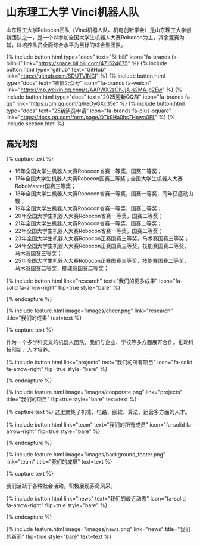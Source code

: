 ---
---

# 山东理工大学 Vinci机器人队

山东理工大学Robocon团队（Vinci机器人队、机电创新学会）是山东理工大学创新团队之一，是一个以参加全国大学生机器人大赛Robocon为主，其余竞赛为辅，以培养队员全面综合水平为目标的综合型团队。

{%
  include button.html
  type="docs"
  text="Bilibili"
  icon="fa-brands fa-bilibili"
  link="https://space.bilibili.com/471524675"
%}
{%
  include button.html
  type="github"
  text="GitHub"
  link="https://github.com/SDUTVINCI"
%}
{%
  include button.html
  type="docs"
  text="微信公众号"
  icon="fa-brands fa-weixin"
  link="https://mp.weixin.qq.com/s/AAPWX2zOhJjA-s2MA-g2Ew"
%}
{% include button.html 
   type="docs" 
   text="2025迎新QQ群"
   icon="fa-brands fa-qq" 
   link="https://qm.qq.com/q/heOyGXc35e"
%}
{% include button.html 
   type="docs" 
   text="25新队员申请"
   icon="fa-brands fa-plus-square" 
   link="https://docs.qq.com/form/page/DTk9Ha0hsTHpwa0FL"
%}
{% include section.html %}

## 高光时刻

{% capture text %}

<ul>
  <li>16年全国大学生机器人大赛Robocon省赛一等奖，国赛二等奖；</li>
  <li>17年全国大学生机器人大赛Robocon国赛三等奖；全国大学生机器人大赛RoboMaster国赛三等奖；</li>
  <li>18年全国大学生机器人大赛Robocon省赛一等奖，国赛一等奖，同年获感动山理；</li>
  <li>19年全国大学生机器人大赛Robocon省赛一等奖，国赛二等奖；</li>
  <li>20年全国大学生机器人大赛Robocon省赛一等奖，国赛二等奖；</li>
  <li>21年全国大学生机器人大赛Robocon省赛一等奖，国赛二等奖；</li>
  <li>22年全国大学生机器人大赛Robocon省赛一等奖，国赛二等奖；</li>
  <li>23年全国大学生机器人大赛Robocon正赛国赛三等奖，马术赛国赛三等奖；</li>
  <li>24年全国大学生机器人大赛Robocon正赛国赛三等奖，技能赛国赛二等奖，马术赛国赛三等奖；</li>
  <li>25年全国大学生机器人大赛Robocon正赛国赛三等奖，技能赛国赛二等奖，马术赛国赛二等奖，排球赛国赛二等奖；</li>
</ul>
{%
  include button.html
  link="research"
  text="我们的更多成果"
  icon="fa-solid fa-arrow-right"
  flip=true
  style="bare"
%}

{% endcapture %}

{%
  include feature.html
  image="images/cheer.png"
  link="research"
  title="我们的成果"
  text=text
%}

{% capture text %}

作为一个多学科交叉的机器人团队，我们与企业、学校等多方面展开合作。推动科技创新，人才培养。

{%
  include button.html
  link="projects"
  text="我们的所有项目"
  icon="fa-solid fa-arrow-right"
  flip=true
  style="bare"
%}

{% endcapture %}

{%
  include feature.html
  image="images/cooporate.png"
  link="projects"
  title="我们的项目"
  flip=true
  style="bare"
  text=text
%}




{% capture text %}
这里聚集了机械、电路、嵌软、算法、运营多方面的人才。

{%
  include button.html
  link="team"
  text="我们的所有成员"
  icon="fa-solid fa-arrow-right"
  flip=true
  style="bare"
%}

{% endcapture %}

{%
  include feature.html
  image="images/background_footer.png"
  link="team"
  title="我们的成员"
  text=text
%}

{% capture text %}

我们活跃于各种社会活动，积极展现芬奇风采。

{%
  include button.html
  link="news"
  text="我们的最近动态"
  icon="fa-solid fa-arrow-right"
  flip=true
  style="bare"
%}

{% endcapture %}

{%
  include feature.html
  image="images/news.png"
  link="news"
  title="我们的新闻"
  flip=true
  style="bare"
  text=text
%}
